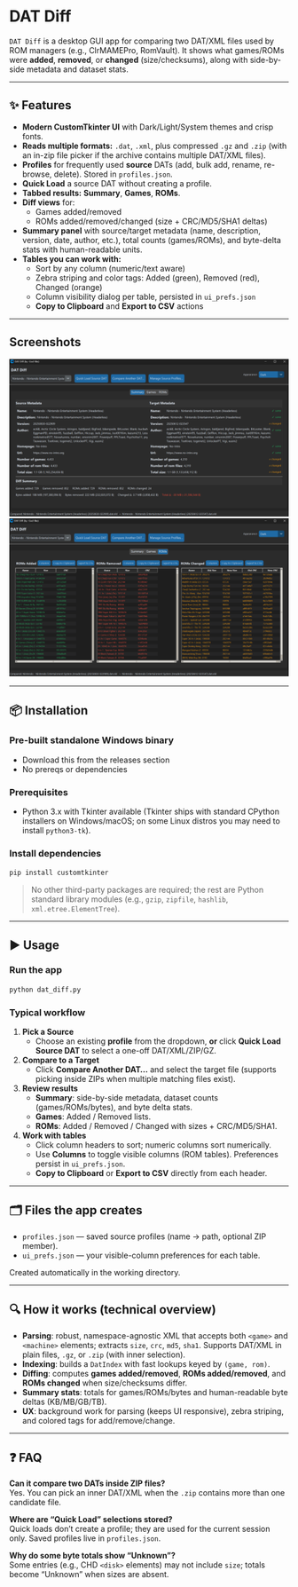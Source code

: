 # DAT Diff

`DAT Diff` is a desktop GUI app for comparing two DAT/XML files used by ROM managers (e.g., ClrMAMEPro, RomVault). It shows what games/ROMs were **added**, **removed**, or **changed** (size/checksums), along with side-by-side metadata and dataset stats.

---

## ✨ Features

- **Modern CustomTkinter UI** with Dark/Light/System themes and crisp fonts.
- **Reads multiple formats:** `.dat`, `.xml`, plus compressed `.gz` and `.zip` (with an in-zip file picker if the archive contains multiple DAT/XML files).
- **Profiles** for frequently used **source** DATs (add, bulk add, rename, re-browse, delete). Stored in `profiles.json`.
- **Quick Load** a source DAT without creating a profile.
- **Tabbed results:** **Summary**, **Games**, **ROMs**.
- **Diff views** for:
  - Games added/removed
  - ROMs added/removed/changed (size + CRC/MD5/SHA1 deltas)
- **Summary panel** with source/target metadata (name, description, version, date, author, etc.), total counts (games/ROMs), and byte-delta stats with human-readable units.
- **Tables you can work with:**
  - Sort by any column (numeric/text aware)
  - Zebra striping and color tags: Added (green), Removed (red), Changed (orange)
  - Column visibility dialog per table, persisted in `ui_prefs.json`
  - **Copy to Clipboard** and **Export to CSV** actions

---
## Screenshots

![image](dat_diff_summary.png)
![image](dat_diff_roms.png)


---
## 📦 Installation

### Pre-built standalone Windows binary
- Download this from the releases section
- No prereqs or dependencies
  
### Prerequisites
- Python 3.x with Tkinter available (Tkinter ships with standard CPython installers on Windows/macOS; on some Linux distros you may need to install `python3-tk`).

### Install dependencies
```bash
pip install customtkinter
```

> No other third-party packages are required; the rest are Python standard library modules (e.g., `gzip`, `zipfile`, `hashlib`, `xml.etree.ElementTree`).

---

## ▶️ Usage

### Run the app
```bash
python dat_diff.py
```

### Typical workflow
1. **Pick a Source**  
   - Choose an existing **profile** from the dropdown, **or** click **Quick Load Source DAT** to select a one-off DAT/XML/ZIP/GZ.
2. **Compare to a Target**  
   - Click **Compare Another DAT…** and select the target file (supports picking inside ZIPs when multiple matching files exist).
3. **Review results**
   - **Summary**: side-by-side metadata, dataset counts (games/ROMs/bytes), and byte delta stats.
   - **Games**: Added / Removed lists.
   - **ROMs**: Added / Removed / Changed with sizes + CRC/MD5/SHA1.
4. **Work with tables**
   - Click column headers to sort; numeric columns sort numerically.
   - Use **Columns** to toggle visible columns (ROM tables). Preferences persist in `ui_prefs.json`.
   - **Copy to Clipboard** or **Export to CSV** directly from each header.

---

## 🗂️ Files the app creates

- `profiles.json` — saved source profiles (name → path, optional ZIP member).
- `ui_prefs.json` — your visible-column preferences for each table.

Created automatically in the working directory.

---

## 🔍 How it works (technical overview)

- **Parsing**: robust, namespace-agnostic XML that accepts both `<game>` and `<machine>` elements; extracts `size`, `crc`, `md5`, `sha1`. Supports DAT/XML in plain files, `.gz`, or `.zip` (with inner selection).
- **Indexing**: builds a `DatIndex` with fast lookups keyed by `(game, rom)`.
- **Diffing**: computes **games added/removed**, **ROMs added/removed**, and **ROMs changed** when size/checksums differ.
- **Summary stats**: totals for games/ROMs/bytes and human-readable byte deltas (KB/MB/GB/TB).
- **UX**: background work for parsing (keeps UI responsive), zebra striping, and colored tags for add/remove/change.

---

## ❓ FAQ

**Can it compare two DATs inside ZIP files?**  
Yes. You can pick an inner DAT/XML when the `.zip` contains more than one candidate file.

**Where are “Quick Load” selections stored?**  
Quick loads don’t create a profile; they are used for the current session only. Saved profiles live in `profiles.json`.

**Why do some byte totals show “Unknown”?**  
Some entries (e.g., CHD `<disk>` elements) may not include `size`; totals become “Unknown” when sizes are absent.
